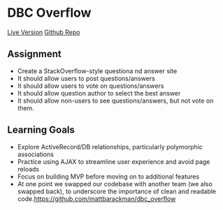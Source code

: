 # DBC Overflow
[Live Version](http://fierce-eyrie-1667.herokuapp.com/)
[Github Repo](https://github.com/mattbarackman/dbc_overflow)

## Assignment
- Create a StackOverflow-style questiona nd answer site
- It should allow users to post questions/answers
- It should allow users to vote on questions/answers
- It should allow question author to select the best answer
- It should allow non-users to see questions/answers, but not vote on them.

## Learning Goals
- Explore ActiveRecord/DB relationships, particularly polymorphic associations
- Practice using AJAX to streamline user experience and avoid page reloads
- Focus on building MVP before moving on to additional features
- At one point we swapped our codebase with another team (we also swapped back), to underscore the importance of clean and readable code.https://github.com/mattbarackman/dbc_overflow
